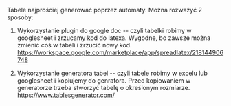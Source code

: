 Tabele najprościej generować poprzez automaty. Można rozważyć 2 sposoby:

1) Wykorzystanie plugin do google doc -- czyli tabelki robimy w googlesheet i zrzucamy kod do latexa. Wygodne, bo zawsze można zmienić coś w tabeli i zrzucić nowy kod.
https://workspace.google.com/marketplace/app/spreadlatex/218144906748

2) Wykorzystanie generatora tabel -- czyli tabele robimy w excelu lub googlesheet i kopiujemy do genratora. Przed kopiowaniem w generatorze trzeba stworzyć tabelę o określonym rozmiarze.
https://www.tablesgenerator.com/